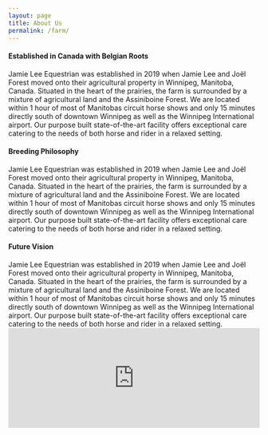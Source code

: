 ```yaml
---
layout: page
title: About Us
permalink: /farm/
---
```

<h4><span class="flag-icon flag-icon-ca px-3"></span> Established in Canada with Belgian Roots <span class="flag-icon flag-icon-be px-3"></span></h4> 
Jamie Lee Equestrian was established in 2019 when Jamie Lee and Joël Forest moved onto their agricultural property in Winnipeg, Manitoba, Canada. Situated in the heart of the prairies, the farm is surrounded by a mixture of agricultural land and the Assiniboine Forest. We are located within 1 hour of most of Manitobas circuit horse shows and only 15 minutes directly south of downtown Winnipeg as well as the Winnipeg International airport. Our purpose built state-of-the-art facility offers exceptional care catering to the needs of both horse and rider in a relaxed setting.

<h4 class="py-4"> Breeding Philosophy </h4>
Jamie Lee Equestrian was established in 2019 when Jamie Lee and Joël Forest moved onto their agricultural property in Winnipeg, Manitoba, Canada. Situated in the heart of the prairies, the farm is surrounded by a mixture of agricultural land and the Assiniboine Forest. We are located within 1 hour of most of Manitobas circuit horse shows and only 15 minutes directly south of downtown Winnipeg as well as the Winnipeg International airport. Our purpose built state-of-the-art facility offers exceptional care catering to the needs of both horse and rider in a relaxed setting.

<h4 class="py-4"> Future Vision </h4>
Jamie Lee Equestrian was established in 2019 when Jamie Lee and Joël Forest moved onto their agricultural property in Winnipeg, Manitoba, Canada. Situated in the heart of the prairies, the farm is surrounded by a mixture of agricultural land and the Assiniboine Forest. We are located within 1 hour of most of Manitobas circuit horse shows and only 15 minutes directly south of downtown Winnipeg as well as the Winnipeg International airport. Our purpose built state-of-the-art facility offers exceptional care catering to the needs of both horse and rider in a relaxed setting.

<div style="width: 100%" class="container-fluid py-3"><iframe width="100%" height="200" frameborder="0" scrolling="no" marginheight="0" marginwidth="0" src="https://maps.google.com/maps?width=100%25&amp;height=600&amp;hl=en&amp;q=Winnipeg&amp;t=&amp;z=14&amp;ie=UTF8&amp;iwloc=B&amp;output=embed"></iframe>